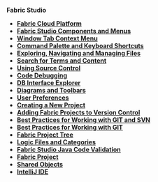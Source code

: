 
<strong>Fabric Studio<strong>
<ul>
<web><li><a href="00_fabric_cloud_platform.md">Fabric Cloud Platform</a></li></web> 
<li><a href="/articles/04_fabric_studio/01_UI_components_and_menus.md">Fabric Studio Components and Menus</a></li>
<li><a href="/articles/04_fabric_studio/02_window_tab_context_menu.md">Window Tab Context Menu</li>
<web><li><a href="20_web_command_keyboard_shortcuts.md">Command Palette and Keyboard Shortcuts</a></li></web> 
<web><li><a href="21_web_file_explorer_and_navigation.md">Exploring, Navigating and Managing Files</a></li></web> 
<web><li><a href="22_web_search.md">Search for Terms and Content</a></li></web>     
<web><li><a href="23_web_versioncontrol.md">Using Source Control</a></li></web> 
<web><li><a href="24_web_debug.md">Code Debugging</a></li></web> 
<web><li><a href="25_web_data_explorer.md">DB Interface Explorer</a></li></web>        
<studio><li><a href="/articles/04_fabric_studio/03_diagram_and_toolbars.md">Diagrams and Toolbars</li></studio>
<li><a href="/articles/04_fabric_studio/04_user_preferences.md">User Preferences</a></li>
<li><a href="/articles/04_fabric_studio/05_creating_a_new_project.md">Creating a New Project</a></li>
<li><a href="/articles/04_fabric_studio/06_adding_fabric_projects_to_version_control.md">Adding Fabric Projects to Version Control</a></li>
<studio><li><a href="/articles/04_fabric_studio/07_best_practices_for_working_with_GIT_and_SVN.md">Best Practices for Working with GIT and SVN</a></li></studio>
<web><li><a href="/articles/04_fabric_studio/07_best_practices_for_working_with_GIT_and_SVN.md">Best Practices for Working with GIT</a></li></web>
<li><a href="/articles/04_fabric_studio/08_fabric_project_tree.md">Fabric Project Tree</a></li>
<li><a href="/articles/04_fabric_studio/09_logic_files_and_categories.md">Logic Files and Categories</a></li>
<li><a href="/articles/04_fabric_studio/10_fabric_studio_validating_java_code_within_a_project.md">Fabric Studio Java Code Validation</a></li>
<li><a href="/articles/04_fabric_studio/11_fabric_studio_exporting_and_importing%20a_fabric_project.md">Fabric Project</a></li>
<li><a href="/articles/04_fabric_studio/12_shared_objects.md">Shared Objects</a></li>
<studio><li><a href="/articles/04_fabric_studio/04a_IntelliJ/01_intelliJ_overview.md">IntelliJ IDE</a></li></studio>

</ul>

